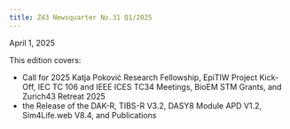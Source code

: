 ```yaml
---
title: Z43 Newsquarter No.31 Q1/2025
---
```

April 1, 2025

This edition covers:  
- Call for 2025 Katja Poković Research Fellowship, EpiTIW Project Kick-Off, IEC TC 106 and IEEE ICES TC34 Meetings, BioEM STM Grants, and Zurich43 Retreat 2025
- the Release of the DAK-R, TIBS-R V3.2, DASY8 Module APD V1.2, Sim4Life.web V8.4, and Publications
